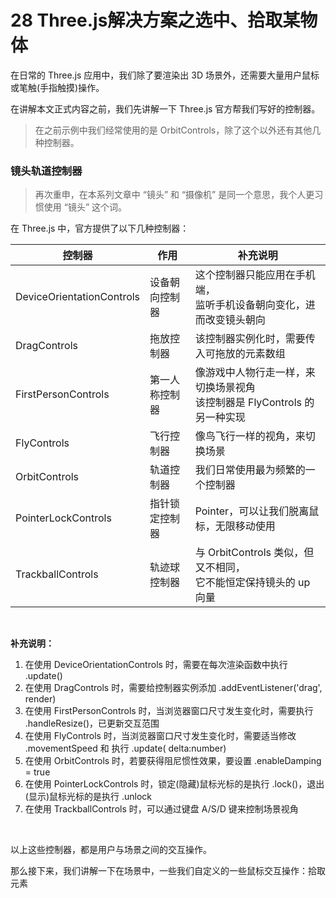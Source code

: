 # 28 Three.js解决方案之选中、拾取某物体

在日常的 Three.js 应用中，我们除了要渲染出 3D 场景外，还需要大量用户鼠标或笔触(手指触摸)操作。

在讲解本文正式内容之前，我们先讲解一下 Three.js 官方帮我们写好的控制器。

> 在之前示例中我们经常使用的是 OrbitControls，除了这个以外还有其他几种控制器。



### 镜头轨道控制器

> 再次重申，在本系列文章中 “镜头” 和 “摄像机” 是同一个意思，我个人更习惯使用 “镜头” 这个词。

在 Three.js 中，官方提供了以下几种控制器：

| 控制器                    | 作用           | 补充说明                                                     |
| ------------------------- | -------------- | ------------------------------------------------------------ |
| DeviceOrientationControls | 设备朝向控制器 | 这个控制器只能应用在手机端，<br />监听手机设备朝向变化，进而改变镜头朝向 |
| DragControls              | 拖放控制器     | 该控制器实例化时，需要传入可拖放的元素数组                   |
| FirstPersonControls       | 第一人称控制器 | 像游戏中人物行走一样，来切换场景视角<br />该控制器是 FlyControls 的另一种实现 |
| FlyControls               | 飞行控制器     | 像鸟飞行一样的视角，来切换场景                               |
| OrbitControls             | 轨道控制器     | 我们日常使用最为频繁的一个控制器                             |
| PointerLockControls       | 指针锁定控制器 | Pointer，可以让我们脱离鼠标，无限移动使用                    |
| TrackballControls         | 轨迹球控制器   | 与 OrbitControls 类似，但又不相同，<br />它不能恒定保持镜头的 up 向量 |



<br>

**补充说明：**

1. 在使用 DeviceOrientationControls 时，需要在每次渲染函数中执行 .update()
2. 在使用 DragControls 时，需要给控制器实例添加 .addEventListener('drag', render)
3. 在使用 FirstPersonControls 时，当浏览器窗口尺寸发生变化时，需要执行 .handleResize()，已更新交互范围
4. 在使用 FlyControls 时，当浏览器窗口尺寸发生变化时，需要适当修改 .movementSpeed 和 执行 .update( delta:number)
5. 在使用 OrbitControls 时，若要获得阻尼惯性效果，要设置 .enableDamping =  true
6. 在使用 PointerLockControls 时，锁定(隐藏)鼠标光标的是执行 .lock()，退出(显示)鼠标光标的是执行 .unlock
7. 在使用 TrackballControls 时，可以通过键盘 A/S/D 键来控制场景视角



<br>

以上这些控制器，都是用户与场景之间的交互操作。

那么接下来，我们讲解一下在场景中，一些我们自定义的一些鼠标交互操作：拾取元素



<br>

